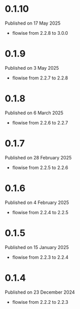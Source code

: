 # 0.1.10

Published on 17 May 2025

- flowise from 2.2.8 to 3.0.0

# 0.1.9

Published on 3 May 2025

- flowise from 2.2.7 to 2.2.8

# 0.1.8

Published on 6 March 2025

- flowise from 2.2.6 to 2.2.7

# 0.1.7

Published on 28 February 2025

- flowise from 2.2.5 to 2.2.6

# 0.1.6

Published on 4 February 2025

- flowise from 2.2.4 to 2.2.5

# 0.1.5

Published on 15 January 2025

- flowise from 2.2.3 to 2.2.4

# 0.1.4

Published on 23 December 2024

- flowise from 2.2.2 to 2.2.3

